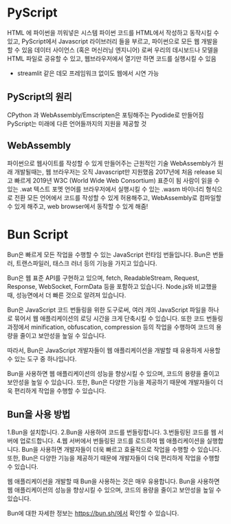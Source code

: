 # PyScript
HTML 에 파이썬을 끼워넣은 시스템
파이썬 코드를 HTML에서 작성하고 동작시킬 수 있고, PyScript에서 Javascript 라이브러리 들을 부르고, 파이썬으로 모든 웹 개발을 할 수 있음
데이터 사이언스 (혹은 머신러닝 엔지니어) 로써 우리의 데시보드나 모델을 HTML 파일로 공유할 수 있고, 웹브라우저에서 열기만 하면 코드를 실행시킬 수 있음
- streamlit 같은 데모 프레임워크 없이도 웹에서 시연 가능
## PyScript의 원리
CPython 과 WebAssembly/Emscripten은 포팅해주는 Pyodide로 만들어짐
PyScript는 미래에 다른 언어들까지의 지원을 제공할 것
## WebAssembly
파이썬으로 웹사이트를 작성할 수 있게 만들어주는 근원적인 기술
WebAssembly가 원래 개발될때는, 웹 브라우저는 오직 Javascript만 지원했음
2017년에 처음 release 되고 빠르게 2019년 W3C (World Wide Web Consortium) 표준이 됨
사람이 읽을 수 있는 .wat 텍스트 포멧 언어를 브라우저에서 실행시킬 수 있는 .wasm 바이너리 형식으로 전환
모든 언어에서 코드를 작성할 수 있게 허용해주고, WebAssembly로 컴파일할 수 있게 해주고, web browser에서 동작할 수 있게 해줌!

# Bun Script

Bun은 빠르게 모든 작업을 수행할 수 있는 JavaScript 런타임 번들입니다. Bun은 번들러, 트랜스파일러, 태스크 러너 등의 기능을 가지고 있습니다.

Bun은 웹 표준 API를 구현하고 있으며, fetch, ReadableStream, Request, Response, WebSocket, FormData 등을 포함하고 있습니다. Node.js와 비교했을 때, 성능면에서 더 빠른 것으로 알려져 있습니다.

Bun은 JavaScript 코드 번들링을 위한 도구로써, 여러 개의 JavaScript 파일을 하나로 묶어서 웹 애플리케이션의 로딩 시간을 크게 단축시킬 수 있습니다. 또한 코드 번들링 과정에서 minification, obfuscation, compression 등의 작업을 수행하여 코드의 용량을 줄이고 보안성을 높일 수 있습니다.

따라서, Bun은 JavaScript 개발자들이 웹 애플리케이션을 개발할 때 유용하게 사용할 수 있는 도구 중 하나입니다. 

Bun을 사용하면 웹 애플리케이션의 성능을 향상시킬 수 있으며, 코드의 용량을 줄이고 보안성을 높일 수 있습니다. 또한, Bun은 다양한 기능을 제공하기 때문에 개발자들이 더욱 편리하게 작업을 수행할 수 있습니다.

## Bun을 사용 방법

1.Bun을 설치합니다.
2.Bun을 사용하여 코드를 번들링합니다.
3.번들링된 코드를 웹 서버에 업로드합니다.
4.웹 서버에서 번들링된 코드를 로드하여 웹 애플리케이션을 실행합니다.
Bun을 사용하면 개발자들이 더욱 빠르고 효율적으로 작업을 수행할 수 있습니다. 또한, Bun은 다양한 기능을 제공하기 때문에 개발자들이 더욱 편리하게 작업을 수행할 수 있습니다.

웹 애플리케이션을 개발할 때 Bun을 사용하는 것은 매우 유용합니다. Bun을 사용하면 웹 애플리케이션의 성능을 향상시킬 수 있으며, 코드의 용량을 줄이고 보안성을 높일 수 있습니다.

Bun에 대한 자세한 정보는 https://bun.sh/에서 확인할 수 있습니다.
